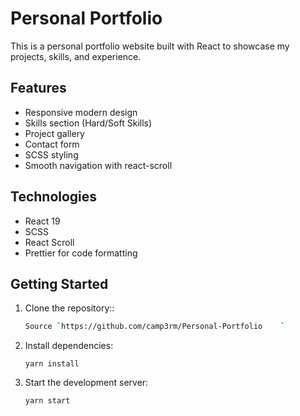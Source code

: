 # Personal Portfolio

This is a personal portfolio website built with React to showcase my projects, skills, and experience.

## Features

- Responsive modern design
- Skills section (Hard/Soft Skills)
- Project gallery
- Contact form
- SCSS styling
- Smooth navigation with react-scroll

## Technologies

- React 19
- SCSS
- React Scroll
- Prettier for code formatting

## Getting Started

1. Clone the repository::
   ```bash
   Source `https://github.com/camp3rm/Personal-Portfolio	`
   ```
2. Install dependencies:
   ```
   yarn install
   ```
3. Start the development server:
   ```
   yarn start
   ```
